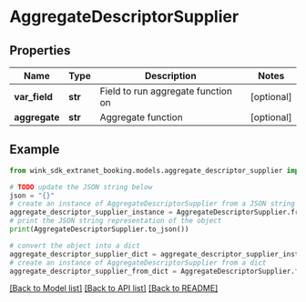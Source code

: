 # AggregateDescriptorSupplier


## Properties

Name | Type | Description | Notes
------------ | ------------- | ------------- | -------------
**var_field** | **str** | Field to run aggregate function on | [optional] 
**aggregate** | **str** | Aggregate function | [optional] 

## Example

```python
from wink_sdk_extranet_booking.models.aggregate_descriptor_supplier import AggregateDescriptorSupplier

# TODO update the JSON string below
json = "{}"
# create an instance of AggregateDescriptorSupplier from a JSON string
aggregate_descriptor_supplier_instance = AggregateDescriptorSupplier.from_json(json)
# print the JSON string representation of the object
print(AggregateDescriptorSupplier.to_json())

# convert the object into a dict
aggregate_descriptor_supplier_dict = aggregate_descriptor_supplier_instance.to_dict()
# create an instance of AggregateDescriptorSupplier from a dict
aggregate_descriptor_supplier_from_dict = AggregateDescriptorSupplier.from_dict(aggregate_descriptor_supplier_dict)
```
[[Back to Model list]](../README.md#documentation-for-models) [[Back to API list]](../README.md#documentation-for-api-endpoints) [[Back to README]](../README.md)


